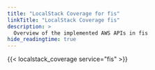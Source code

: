 ```yaml
---
title: "LocalStack Coverage for fis"
linkTitle: "LocalStack Coverage fis"
description: >
  Overview of the implemented AWS APIs in fis
hide_readingtime: true
---
```


{{< localstack_coverage service="fis" >}}

